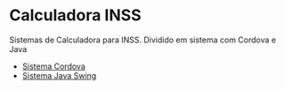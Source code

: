 # Calculadora INSS
Sistemas de Calculadora para INSS.
Dividido em sistema com Cordova e Java

* [Sistema Cordova](https://github.com/joaocabraldev/calculadora_inss/tree/master/calculadora_inss_cordova)
* [Sistema Java Swing](https://github.com/joaocabraldev/calculadora_inss/tree/master/calculadora_inss_java)
